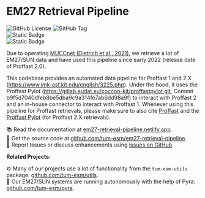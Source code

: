 # EM27 Retrieval Pipeline

![GitHub License](https://img.shields.io/github/license/tum-esm/em27-retrieval-pipeline?style=flat&label=License&labelColor=%230f172a&color=%23fef08a)
![GitHub Tag](https://img.shields.io/github/v/tag/tum-esm/em27-retrieval-pipeline?sort=semver&style=flat&label=Latest%20Pipeline%20Version&color=%23fef08a&cacheSeconds=60&labelColor=%230f172a)<br/>
![Static Badge](https://img.shields.io/badge/Proffast%201.0%20%7C%20Proffast%202.2%20%7C%20Proffast%202.3%20-%20whydoineedthis?style=flat&label=Supported%20Retrieval%20Algorithms&labelColor=%230f172a&color=%2399f6e4)<br/>
![Static Badge](https://img.shields.io/badge/GGG2014%20%7C%20GGG2020%20-%20whydoineedthis?style=flat&label=Supported%20Atmospheric%20Profiles&labelColor=%230f172a&color=%2399f6e4)

Due to operating [MUCCnet (Dietrich et al., 2021)](https://doi.org/10.5194/amt-14-1111-2021), we retrieve a lot of EM27/SUN data and have used this pipeline since early 2022 (release date of Proffast 2.0).

This codebase provides an automated data pipeline for Proffast 1 and 2.X (https://www.imk-asf.kit.edu/english/3225.php). Under the hood, it uses the Proffast Pylot (https://gitlab.eudat.eu/coccon-kit/proffastpylot.git, Commit b9f5d7040dfeb8be5dba9c9a314fe7ab6dd98a9f) to interact with Proffast 2 and an in-house connector to interact with Proffast 1. Whenever using this pipeline for Proffast retrievals, please make sure to also cite [Proffast](https://www.imk-asf.kit.edu/english/3225.php) and the [Proffast Pylot](https://gitlab.eudat.eu/coccon-kit/proffastpylot) (for Proffast 2.X retrievals).

📚 Read the documentation at [em27-retrieval-pipeline.netlify.app](https://em27-retrieval-pipeline.netlify.app).<br/>
💾 Get the source code at [github.com/tum-esm/em27-retrieval-pipeline](https://github.com/tum-esm/em27-retrieval-pipeline).<br/>
🐝 Report Issues or discuss enhancements using [issues on GitHub](https://github.com/tum-esm/em27-retrieval-pipeline/issues).

**Related Projects:**

⚙️ Many of our projects use a lot of functionality from the `tum-esm-utils` package: [github.com/tum-esm/utils](https://github.com/tum-esm/utils).<br/>
🤖 Our EM27/SUN systems are running autonomously with the help of Pyra: [github.com/tum-esm/pyra](https://github.com/tum-esm/pyra).
